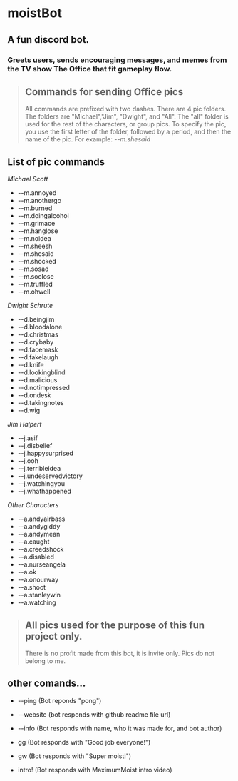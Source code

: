 moistBot
========

A fun discord bot.
------------------

### Greets users, sends encouraging messages, and memes from the TV show The Office that fit gameplay flow.

> ## Commands for sending Office pics
> All commands are prefixed with two dashes. 
> There are 4 pic folders.
> The folders are "Michael","Jim", "Dwight", and "All". The "all" folder is used for the rest of the characters, or group pics.
> To specify the pic, you use the first letter of the folder, followed by a period, and then the name of the pic.
> For example: *--m.shesaid*

List of pic commands
-------------------

 *Michael Scott*
+ --m.annoyed
+ --m.anothergo
+ --m.burned
+ --m.doingalcohol
+ --m.grimace
+ --m.hanglose
+ --m.noidea
+ --m.sheesh
+ --m.shesaid
+ --m.shocked
+ --m.sosad
+ --m.soclose
+ --m.truffled
+ --m.ohwell

 *Dwight Schrute*
+ --d.beingjim
+ --d.bloodalone
+ --d.christmas
+ --d.crybaby
+ --d.facemask
+ --d.fakelaugh
+ --d.knife
+ --d.lookingblind
+ --d.malicious
+ --d.notimpressed
+ --d.ondesk
+ --d.takingnotes
+ --d.wig

 *Jim Halpert*
+ --j.asif
+ --j.disbelief
+ --j.happysurprised
+ --j.ooh
+ --j.terribleidea
+ --j.undeservedvictory
+ --j.watchingyou
+ --j.whathappened

 *Other Characters*
+ --a.andyairbass
+ --a.andygiddy
+ --a.andymean
+ --a.caught
+ --a.creedshock
+ --a.disabled
+ --a.nurseangela
+ --a.ok
+ --a.onourway
+ --a.shoot
+ --a.stanleywin
+ --a.watching

> ## All pics used for the purpose of this fun project only. 
> There is no profit made from this bot, it is invite only. Pics do not belong to me.

 
## other comands...
+ --ping 
 (Bot reponds "pong")
 
+ --website
 (bot responds with github readme file url)
 
+ --info
 (Bot responds with name, who it was made for, and bot author)

+ gg
 (Bot responds with "Good job everyone!")

+ gw
 (Bot responds with "Super moist!")

+ intro!
 (Bot responds with MaximumMoist intro video)
